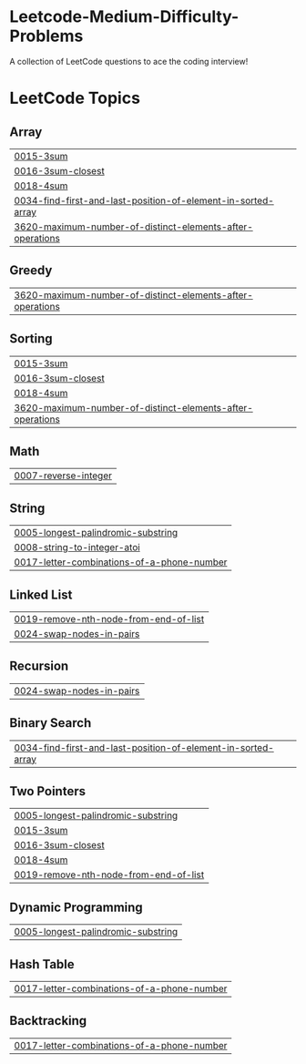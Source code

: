 # Leetcode-Medium-Difficulty-Problems
A collection of LeetCode questions to ace the coding interview!

<!---LeetCode Topics Start-->
# LeetCode Topics
## Array
|  |
| ------- |
| [0015-3sum](https://github.com/wide-shunks-67/Leetcode-Medium-Difficulty-Problems/tree/master/0015-3sum) |
| [0016-3sum-closest](https://github.com/wide-shunks-67/Leetcode-Medium-Difficulty-Problems/tree/master/0016-3sum-closest) |
| [0018-4sum](https://github.com/wide-shunks-67/Leetcode-Medium-Difficulty-Problems/tree/master/0018-4sum) |
| [0034-find-first-and-last-position-of-element-in-sorted-array](https://github.com/wide-shunks-67/Leetcode-Medium-Difficulty-Problems/tree/master/0034-find-first-and-last-position-of-element-in-sorted-array) |
| [3620-maximum-number-of-distinct-elements-after-operations](https://github.com/wide-shunks-67/Leetcode-Medium-Difficulty-Problems/tree/master/3620-maximum-number-of-distinct-elements-after-operations) |
## Greedy
|  |
| ------- |
| [3620-maximum-number-of-distinct-elements-after-operations](https://github.com/wide-shunks-67/Leetcode-Medium-Difficulty-Problems/tree/master/3620-maximum-number-of-distinct-elements-after-operations) |
## Sorting
|  |
| ------- |
| [0015-3sum](https://github.com/wide-shunks-67/Leetcode-Medium-Difficulty-Problems/tree/master/0015-3sum) |
| [0016-3sum-closest](https://github.com/wide-shunks-67/Leetcode-Medium-Difficulty-Problems/tree/master/0016-3sum-closest) |
| [0018-4sum](https://github.com/wide-shunks-67/Leetcode-Medium-Difficulty-Problems/tree/master/0018-4sum) |
| [3620-maximum-number-of-distinct-elements-after-operations](https://github.com/wide-shunks-67/Leetcode-Medium-Difficulty-Problems/tree/master/3620-maximum-number-of-distinct-elements-after-operations) |
## Math
|  |
| ------- |
| [0007-reverse-integer](https://github.com/wide-shunks-67/Leetcode-Medium-Difficulty-Problems/tree/master/0007-reverse-integer) |
## String
|  |
| ------- |
| [0005-longest-palindromic-substring](https://github.com/wide-shunks-67/Leetcode-Medium-Difficulty-Problems/tree/master/0005-longest-palindromic-substring) |
| [0008-string-to-integer-atoi](https://github.com/wide-shunks-67/Leetcode-Medium-Difficulty-Problems/tree/master/0008-string-to-integer-atoi) |
| [0017-letter-combinations-of-a-phone-number](https://github.com/wide-shunks-67/Leetcode-Medium-Difficulty-Problems/tree/master/0017-letter-combinations-of-a-phone-number) |
## Linked List
|  |
| ------- |
| [0019-remove-nth-node-from-end-of-list](https://github.com/wide-shunks-67/Leetcode-Medium-Difficulty-Problems/tree/master/0019-remove-nth-node-from-end-of-list) |
| [0024-swap-nodes-in-pairs](https://github.com/wide-shunks-67/Leetcode-Medium-Difficulty-Problems/tree/master/0024-swap-nodes-in-pairs) |
## Recursion
|  |
| ------- |
| [0024-swap-nodes-in-pairs](https://github.com/wide-shunks-67/Leetcode-Medium-Difficulty-Problems/tree/master/0024-swap-nodes-in-pairs) |
## Binary Search
|  |
| ------- |
| [0034-find-first-and-last-position-of-element-in-sorted-array](https://github.com/wide-shunks-67/Leetcode-Medium-Difficulty-Problems/tree/master/0034-find-first-and-last-position-of-element-in-sorted-array) |
## Two Pointers
|  |
| ------- |
| [0005-longest-palindromic-substring](https://github.com/wide-shunks-67/Leetcode-Medium-Difficulty-Problems/tree/master/0005-longest-palindromic-substring) |
| [0015-3sum](https://github.com/wide-shunks-67/Leetcode-Medium-Difficulty-Problems/tree/master/0015-3sum) |
| [0016-3sum-closest](https://github.com/wide-shunks-67/Leetcode-Medium-Difficulty-Problems/tree/master/0016-3sum-closest) |
| [0018-4sum](https://github.com/wide-shunks-67/Leetcode-Medium-Difficulty-Problems/tree/master/0018-4sum) |
| [0019-remove-nth-node-from-end-of-list](https://github.com/wide-shunks-67/Leetcode-Medium-Difficulty-Problems/tree/master/0019-remove-nth-node-from-end-of-list) |
## Dynamic Programming
|  |
| ------- |
| [0005-longest-palindromic-substring](https://github.com/wide-shunks-67/Leetcode-Medium-Difficulty-Problems/tree/master/0005-longest-palindromic-substring) |
## Hash Table
|  |
| ------- |
| [0017-letter-combinations-of-a-phone-number](https://github.com/wide-shunks-67/Leetcode-Medium-Difficulty-Problems/tree/master/0017-letter-combinations-of-a-phone-number) |
## Backtracking
|  |
| ------- |
| [0017-letter-combinations-of-a-phone-number](https://github.com/wide-shunks-67/Leetcode-Medium-Difficulty-Problems/tree/master/0017-letter-combinations-of-a-phone-number) |
<!---LeetCode Topics End-->

